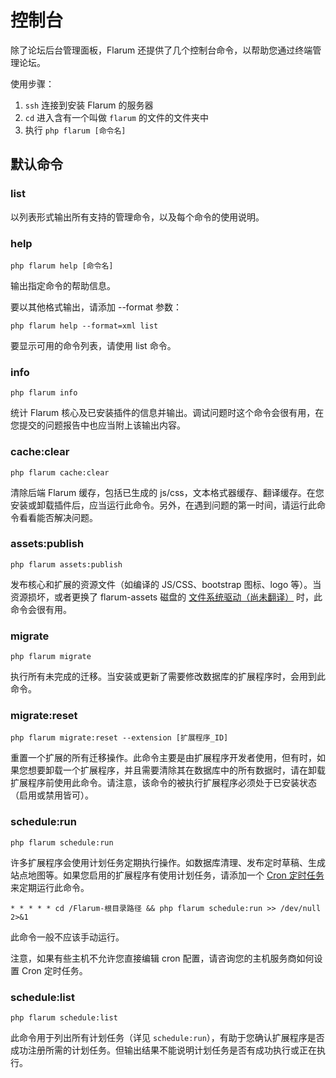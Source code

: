 # 控制台

除了论坛后台管理面板，Flarum 还提供了几个控制台命令，以帮助您通过终端管理论坛。

使用步骤：

1. `ssh` 连接到安装 Flarum 的服务器
2. `cd` 进入含有一个叫做 `flarum` 的文件的文件夹中
3. 执行 `php flarum [命令名]`

## 默认命令

### list

以列表形式输出所有支持的管理命令，以及每个命令的使用说明。

### help

`php flarum help [命令名]`

输出指定命令的帮助信息。

要以其他格式输出，请添加 --format 参数：

`php flarum help --format=xml list`

要显示可用的命令列表，请使用 list 命令。

### info

`php flarum info`

统计 Flarum 核心及已安装插件的信息并输出。调试问题时这个命令会很有用，在您提交的问题报告中也应当附上该输出内容。

### cache:clear

`php flarum cache:clear`

清除后端 Flarum 缓存，包括已生成的 js/css，文本格式器缓存、翻译缓存。在您安装或卸载插件后，应当运行此命令。另外，在遇到问题的第一时间，请运行此命令看看能否解决问题。

### assets:publish
`php flarum assets:publish`

发布核心和扩展的资源文件（如编译的 JS/CSS、bootstrap 图标、logo 等）。当资源损坏，或者更换了 flarum-assets 磁盘的 [文件系统驱动（尚未翻译）](https://docs.flarum.org/extend/filesystem.html) 时，此命令会很有用。

### migrate

`php flarum migrate`

执行所有未完成的迁移。当安装或更新了需要修改数据库的扩展程序时，会用到此命令。

### migrate:reset

`php flarum migrate:reset --extension [扩展程序_ID]`

重置一个扩展的所有迁移操作。此命令主要是由扩展程序开发者使用，但有时，如果您想要卸载一个扩展程序，并且需要清除其在数据库中的所有数据时，请在卸载扩展程序前使用此命令。请注意，该命令的被执行扩展程序必须处于已安装状态（启用或禁用皆可）。

### schedule:run

`php flarum schedule:run`

许多扩展程序会使用计划任务定期执行操作。如数据库清理、发布定时草稿、生成站点地图等。如果您启用的扩展程序有使用计划任务，请添加一个 [Cron 定时任务](https://ostechnix.com/a-beginners-guide-to-cron-jobs/) 来定期运行此命令。

```
* * * * * cd /Flarum-根目录路径 && php flarum schedule:run >> /dev/null 2>&1
```

此命令一般不应该手动运行。

注意，如果有些主机不允许您直接编辑 cron 配置，请咨询您的主机服务商如何设置 Cron 定时任务。

### schedule:list

`php flarum schedule:list`

此命令用于列出所有计划任务（详见 `schedule:run`），有助于您确认扩展程序是否成功注册所需的计划任务。但输出结果不能说明计划任务是否有成功执行或正在执行。
